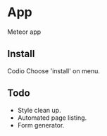 App
===

Meteor app

Install
-------
Codio
Choose 'install' on menu.

Todo
----
- Style clean up.
- Automated page listing.
- Form generator.